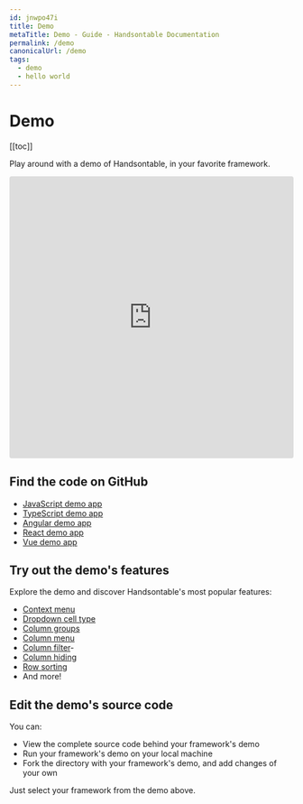 ```yaml
---
id: jnwpo47i
title: Demo
metaTitle: Demo - Guide - Handsontable Documentation
permalink: /demo
canonicalUrl: /demo
tags:
  - demo
  - hello world
---
```


# Demo

[[toc]]

Play around with a demo of Handsontable, in your favorite framework.

<div class="example-container">
  <iframe src="https://codesandbox.io/embed/handsontable-react-data-grid-hello-world-app-12-0-3hl3js?fontsize=14&hidenavigation=1&theme=dark"
     style="width:100%; height:500px; border:0; border-radius: 4px; overflow:hidden;"
     title="Handsontable React Data Grid - Hello World App (12.0)"
     allow="accelerometer; ambient-light-sensor; camera; encrypted-media; geolocation; gyroscope; hid; microphone; midi; payment; usb; vr; xr-spatial-tracking"
     sandbox="allow-forms allow-modals allow-popups allow-presentation allow-same-origin allow-scripts"
   ></iframe>
</div>

## Find the code on GitHub

- [JavaScript demo app](https://github.com/handsontable/handsontable/tree/develop/examples/12.0.1/docs/js/demo/)
- [TypeScript demo app](https://github.com/handsontable/handsontable/tree/develop/examples/12.0.1/docs/ts/demo/)
- [Angular demo app](https://github.com/handsontable/handsontable/tree/develop/examples/12.0.1/docs/angular/demo/)
- [React demo app](https://github.com/handsontable/handsontable/tree/develop/examples/12.0.1/docs/react/demo/)
- [Vue demo app](https://github.com/handsontable/handsontable/tree/develop/examples/12.0.1/docs/vue/demo/)

## Try out the demo's features

Explore the demo and discover Handsontable's most popular features:

- [Context menu](@/guides/accessories-and-menus/context-menu.md)
- [Dropdown cell type](@/guides/cell-types/dropdown-cell-type.md)
- [Column groups](@/guides/columns/column-groups.md)
- [Column menu](@/guides/columns/column-menu.md)
- [Column filter](@/guides/columns/column-filter.md)-
- [Column hiding](@/guides/columns/column-hiding.md)
- [Row sorting](@/guides/rows/row-sorting.md)
- And more!

## Edit the demo's source code

You can:
- View the complete source code behind your framework's demo
- Run your framework's demo on your local machine
- Fork the directory with your framework's demo, and add changes of your own

Just select your framework from the demo above.
